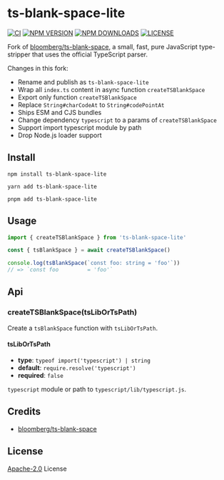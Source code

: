 # ts-blank-space-lite

[![CI](https://github.com/ntnyq/ts-blank-space-lite/workflows/CI/badge.svg)](https://github.com/ntnyq/ts-blank-space-lite/actions)
[![NPM VERSION](https://img.shields.io/npm/v/ts-blank-space-lite.svg)](https://www.npmjs.com/package/ts-blank-space-lite)
[![NPM DOWNLOADS](https://img.shields.io/npm/dy/ts-blank-space-lite.svg)](https://www.npmjs.com/package/ts-blank-space-lite)
[![LICENSE](https://img.shields.io/github/license/ntnyq/ts-blank-space-lite.svg)](https://github.com/ntnyq/ts-blank-space-lite/blob/main/LICENSE)

Fork of [bloomberg/ts-blank-space](https://github.com/bloomberg/ts-blank-space), a small, fast, pure JavaScript type-stripper that uses the official TypeScript parser.

Changes in this fork:

- Rename and publish as `ts-blank-space-lite`
- Wrap all `index.ts` content in async function `createTSBlankSpace`
- Export only function `createTSBlankSpace`
- Replace `String#charCodeAt` to `String#codePointAt`
- Ships ESM and CJS bundles
- Change dependency `typescript` to a params of `createTSBlankSpace`
- Support import typescript module by path
- Drop Node.js loader support

## Install

```shell
npm install ts-blank-space-lite
```

```shell
yarn add ts-blank-space-lite
```

```shell
pnpm add ts-blank-space-lite
```

## Usage

```ts
import { createTSBlankSpace } from 'ts-blank-space-lite'

const { tsBlankSpace } = await createTSBlankSpace()

console.log(tsBlankSpace(`const foo: string = 'foo'`))
// => `const foo         = 'foo'`
```

## Api

### createTSBlankSpace(tsLibOrTsPath)

Create a `tsBlankSpace` function with `tsLibOrTsPath`.

#### tsLibOrTsPath

- **type**: `typeof import('typescript') | string`
- **default**: `require.resolve('typescript')`
- **required**: `false`

`typescript` module or path to `typescript/lib/typescript.js`.

## Credits

- [bloomberg/ts-blank-space](https://github.com/bloomberg/ts-blank-space)

## License

[Apache-2.0](./LICENSE) License
